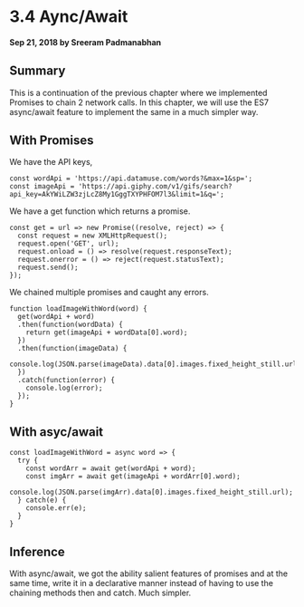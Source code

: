 # 3.4 Aync/Await

#### Sep 21, 2018 by Sreeram Padmanabhan

## Summary

This is a continuation of the previous chapter where we implemented Promises to chain 2 network calls. In this chapter, we will use the ES7 async/await feature to implement the same in a much simpler way.

## With Promises

We have the API keys,

    const wordApi = 'https://api.datamuse.com/words?&max=1&sp=';
    const imageApi = 'https://api.giphy.com/v1/gifs/search?api_key=AkYWiLZW3zjLcZ8My1GggTXYPHFOM7l3&limit=1&q=';

We have a get function which returns a promise.

    const get = url => new Promise((resolve, reject) => {
      const request = new XMLHttpRequest();
      request.open('GET', url);
      request.onload = () => resolve(request.responseText);
      request.onerror = () => reject(request.statusText);
      request.send();
    });

We chained multiple promises and caught any errors.

    function loadImageWithWord(word) {
      get(wordApi + word)
      .then(function(wordData) {
        return get(imageApi + wordData[0].word);
      })
      .then(function(imageData) {
        console.log(JSON.parse(imageData).data[0].images.fixed_height_still.url);
      })
      .catch(function(error) {
        console.log(error);
      });
    }

## With asyc/await

    const loadImageWithWord = async word => {
      try {
        const wordArr = await get(wordApi + word);
        const imgArr = await get(imageApi + wordArr[0].word);
        console.log(JSON.parse(imgArr).data[0].images.fixed_height_still.url);
      } catch(e) {
        console.err(e);
      }
    }

## Inference
With async/await, we got the ability salient features of promises and at the same time, write it in a declarative manner instead of having to use the chaining methods then and catch. Much simpler.